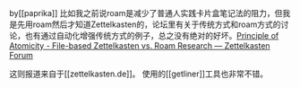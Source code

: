 by[[paprika]]
比如我之前说roam是减少了普通人实践卡片盒笔记法的阻力，但我是先用roam然后才知道Zettelkasten的，论坛里有关于传统方式和roam方式的讨论，也有通过自动化增强传统方式的例子，总之没有绝对的好坏。[Principle of Atomicity - File-based Zettelkasten vs. Roam Research — Zettelkasten Forum](https://share.getliner.com/hFXp1)

这则报道来自于[[zettelkasten.de]]。
使用的[[getliner]]工具也非常不错。
